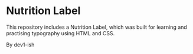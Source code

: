 # Nutrition Label

This repository includes a Nutrition Label, which was built for learning and practising typography using HTML and CSS.

By dev1-ish